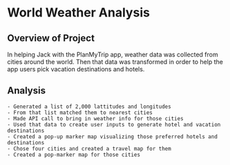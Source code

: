 # World Weather Analysis

## Overview of Project
In helping Jack with the PlanMyTrip app, weather data was collected from cities around the world.
Then that data was transformed in order to help the app users pick vacation destinations and hotels.


## Analysis
	- Generated a list of 2,000 lattitudes and longitudes
	- From that list matched them to nearest cities
	- Made API call to bring in weather info for those cities
	- Used that data to create user inputs to generate hotel and vacation destinations
	- Created a pop-up marker map visualizing those preferred hotels and destinations
	- Chose four cities and created a travel map for them
	- Created a pop-marker map for those cities

